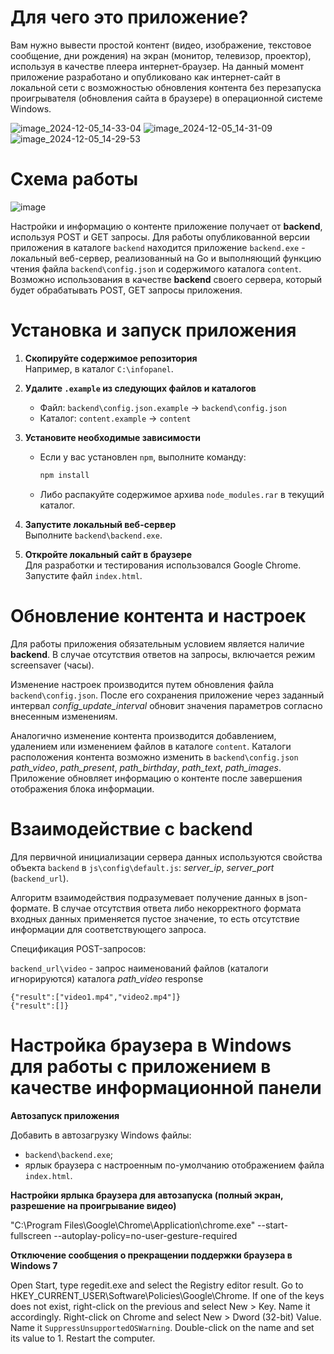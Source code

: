 # Для чего это приложение?
Вам нужно вывести простой контент (видео, изображение, текстовое сообщение, дни рождения) на экран (монитор, телевизор, проектор), используя в качестве плеера интернет-браузер.
На данный момент приложение разработано и опубликовано как интернет-сайт в локальной сети с возможностью обновления контента без перезапуска проигрывателя (обновления сайта в браузере) в операционной системе Windows.


![image_2024-12-05_14-33-04](https://github.com/user-attachments/assets/e441bb41-f3c8-4c42-b6af-74069663e0ea)
![image_2024-12-05_14-31-09](https://github.com/user-attachments/assets/cb2e8fc7-5234-4fe0-bf22-14badfaa015e)
![image_2024-12-05_14-29-53](https://github.com/user-attachments/assets/5819695c-a8ed-4b71-a592-fc19d619c99a)

# Схема работы

![image](https://github.com/user-attachments/assets/d73e8e8c-adfa-4356-a68f-053732a71d9f)

Настройки и информацию о контенте приложение получает от **backend**, используя POST и GET запросы. Для работы опубликованной версии приложения в каталоге `backend` находится приложение `backend.exe` - локальный веб-сервер, реализованный на Go и выполняющий функцию чтения файла `backend\config.json` и содержимого каталога `content`.
Возможно использования в качестве **backend** своего сервера, который будет обрабатывать POST, GET запросы приложения.

# Установка и запуск приложения

1. **Скопируйте содержимое репозитория**  
   Например, в каталог `C:\infopanel`.

2. **Удалите `.example` из следующих файлов и каталогов**  
   - Файл: `backend\config.json.example` → `backend\config.json`  
   - Каталог: `content.example` → `content`

3. **Установите необходимые зависимости**  
   - Если у вас установлен `npm`, выполните команду:  
     ```bash
     npm install
     ```
   - Либо распакуйте содержимое архива `node_modules.rar` в текущий каталог.

4. **Запустите локальный веб-сервер**  
   Выполните `backend\backend.exe`.

5. **Откройте локальный сайт в браузере**  
   Для разработки и тестирования использовался Google Chrome. Запустите файл `index.html`.

# Обновление контента и настроек

Для работы приложения обязательным условием является наличие **backend**. В случае отсутствия ответов на запросы, включается режим screensaver (часы).

Изменение настроек производится путем обновления файла `backend\config.json`. После его сохранения приложение через заданный интервал _config_update_interval_ обновит значения параметров согласно внесенным изменениям.

Аналогично изменение контента производится добавлением, удалением или изменением файлов в каталоге `content`. Каталоги расположения контента возможно изменить в `backend\config.json` _path_video_, _path_present_, _path_birthday_, _path_text_, _path_images_. Приложение обновляет информацию о контенте после завершения отображения блока информации.

# Взаимодействие с backend

Для первичной инициализации сервера данных используются свойства объекта `backend` в `js\config\default.js`: _server_ip_, _server_port_ (`backend_url`).

Алгоритм взаимодействия подразумевает получение данных в json-формате. В случае отсутствия ответа либо некорректного формата входных данных применяется пустое значение, то есть отсутствие информации для соответствующего запроса.

Спецификация POST-запросов:

`backend_url\video` - запрос наименований файлов (каталоги игнорируются) каталога _path_video_
response

```
{"result":["video1.mp4","video2.mp4"]}
{"result":[]}
```

# Настройка браузера в Windows для работы с приложением в качестве информационной панели

**Автозапуск приложения**

Добавить в автозагрузку Windows файлы:
   - `backend\backend.exe`;
   - ярлык браузера с настроенным по-умолчанию отображением файла `index.html`.

**Настройки ярлыка браузера для автозапуска (полный экран, разрешение на проигрывание видео)**

"C:\Program Files\Google\Chrome\Application\chrome.exe" --start-fullscreen --autoplay-policy=no-user-gesture-required

**Отключение сообщения о прекращении поддержки браузера в Windows 7**

Open Start, type regedit.exe and select the Registry editor result.
Go to HKEY_CURRENT_USER\Software\Policies\Google\Chrome.
If one of the keys does not exist, right-click on the previous and select New > Key. Name it accordingly.
Right-click on Chrome and select New > Dword (32-bit) Value.
Name it `SuppressUnsupportedOSWarning`.
Double-click on the name and set its value to 1.
Restart the computer.
